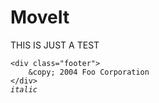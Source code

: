 # MoveIt



THIS IS JUST A TEST
<pre><code>&lt;div class="footer"&gt;
    &amp;copy; 2004 Foo Corporation
&lt;/div&gt;
<i>italic</i>
</code></pre>

